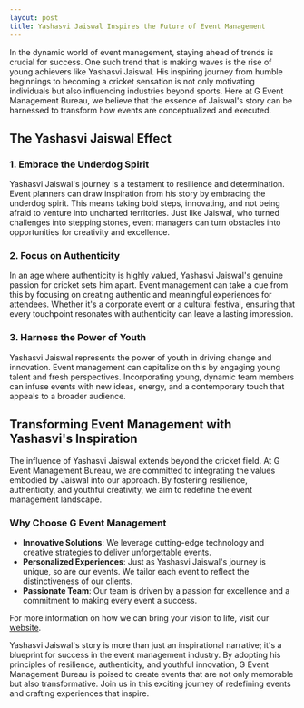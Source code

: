 ```yaml
---
layout: post
title: Yashasvi Jaiswal Inspires the Future of Event Management
---
```



In the dynamic world of event management, staying ahead of trends is crucial for success. One such trend that is making waves is the rise of young achievers like Yashasvi Jaiswal. His inspiring journey from humble beginnings to becoming a cricket sensation is not only motivating individuals but also influencing industries beyond sports. Here at G Event Management Bureau, we believe that the essence of Jaiswal's story can be harnessed to transform how events are conceptualized and executed.

## The Yashasvi Jaiswal Effect

### 1. Embrace the Underdog Spirit

Yashasvi Jaiswal's journey is a testament to resilience and determination. Event planners can draw inspiration from his story by embracing the underdog spirit. This means taking bold steps, innovating, and not being afraid to venture into uncharted territories. Just like Jaiswal, who turned challenges into stepping stones, event managers can turn obstacles into opportunities for creativity and excellence.

### 2. Focus on Authenticity

In an age where authenticity is highly valued, Yashasvi Jaiswal's genuine passion for cricket sets him apart. Event management can take a cue from this by focusing on creating authentic and meaningful experiences for attendees. Whether it's a corporate event or a cultural festival, ensuring that every touchpoint resonates with authenticity can leave a lasting impression.

### 3. Harness the Power of Youth

Yashasvi Jaiswal represents the power of youth in driving change and innovation. Event management can capitalize on this by engaging young talent and fresh perspectives. Incorporating young, dynamic team members can infuse events with new ideas, energy, and a contemporary touch that appeals to a broader audience.

## Transforming Event Management with Yashasvi's Inspiration

The influence of Yashasvi Jaiswal extends beyond the cricket field. At G Event Management Bureau, we are committed to integrating the values embodied by Jaiswal into our approach. By fostering resilience, authenticity, and youthful creativity, we aim to redefine the event management landscape.

### Why Choose G Event Management

- **Innovative Solutions**: We leverage cutting-edge technology and creative strategies to deliver unforgettable events.
- **Personalized Experiences**: Just as Yashasvi Jaiswal's journey is unique, so are our events. We tailor each event to reflect the distinctiveness of our clients.
- **Passionate Team**: Our team is driven by a passion for excellence and a commitment to making every event a success.

For more information on how we can bring your vision to life, visit our [website](https://geventm.com/).

Yashasvi Jaiswal's story is more than just an inspirational narrative; it's a blueprint for success in the event management industry. By adopting his principles of resilience, authenticity, and youthful innovation, G Event Management Bureau is poised to create events that are not only memorable but also transformative. Join us in this exciting journey of redefining events and crafting experiences that inspire.